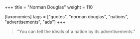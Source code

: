 +++
title = "Norman Douglas"
weight = 110

[taxonomies]
tags = ["quotes", "norman douglas", "nations", "advertisements", "ads"]
+++

> "You can tell the ideals of a nation by its advertisements."
